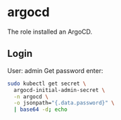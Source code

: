 argocd
======

The role installed an ArgoCD.

Login
-----

User: admin
Get password enter:

```bash
sudo kubectl get secret \
  argocd-initial-admin-secret \
  -n argocd \
  -o jsonpath="{.data.password}" \
  | base64 -d; echo
```

